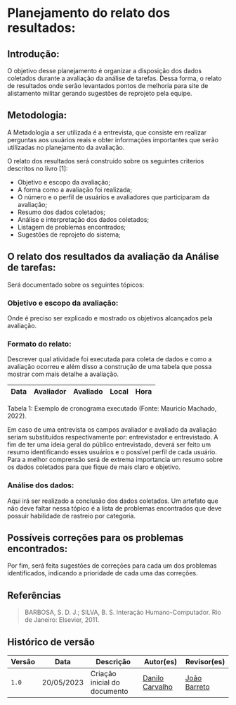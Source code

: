 # Planejamento do relato dos resultados:
## Introdução:
O objetivo desse planejamento é organizar a disposição dos dados coletados durante a avaliação da análise de tarefas. Dessa forma, o relato de resultados onde serão levantados pontos de melhoria para site de alistamento militar gerando sugestões de reprojeto pela equipe.

## Metodologia:

A Metadologia a ser utilizada é a entrevista, que consiste em realizar perguntas aos usuários reais e obter informações importantes que serão utilizadas no planejamento da avaliação.

O relato dos resultados será construido sobre os seguintes criterios descritos no livro [1]:

- Objetivo e escopo da avaliação;
- A forma como a avaliação foi realizada;
- O número e o perfil de usuários e avaliadores que participaram da avaliação;
- Resumo dos dados coletados;
- Análise e interpretação dos dados coletados;
- Listagem de problemas encontrados;
- Sugestões de reprojeto do sistema;

## O relato dos resultados da avaliação da Análise de tarefas:
Será documentado sobre os seguintes tópicos:

### Objetivo e escopo da avaliação:
Onde é preciso ser explicado e mostrado os objetivos alcançados pela avaliação.

### Formato do relato:
Descrever qual atividade foi executada para coleta de dados e como a avaliação ocorreu e além disso a construção de uma tabela que possa mostrar com mais detalhe a avaliação.

| Data | Avaliador | Avaliado | Local | Hora |
| --- | --- | --- | --- | --- |

Tabela 1: Exemplo de cronograma executado (Fonte: Mauricio Machado, 2022).

Em caso de uma entrevista os campos avaliador e avaliado da avaliação seriam substituídos respectivamente por: entrevistador e entrevistado.
A fim de ter uma ideia geral do público entrevistado, deverá ser feito um resumo identificando esses usuários e o possível perfil de cada usuário.
Para a melhor comprensão será de extrema importancia um resumo sobre os dados coletados para que fique de mais claro e objetivo.

### Análise dos dados:
Aqui irá ser realizado a conclusão dos dados coletados. Um artefato que não deve faltar nessa tópico é a lista de problemas encontrados que deve possuir habilidade de rastreio por categoria.

## Possíveis correções para os problemas encontrados:
Por fim, será feita sugestões de correções para cada um dos problemas identificados, indicando a prioridade de cada uma das correções.

## Referências 
>BARBOSA, S. D. J.; SILVA, B. S. Interação Humano-Computador. Rio de Janeiro: Elsevier, 2011.

## Histórico de versão
| Versão | Data | Descrição | Autor(es) | Revisor(es) |
| --- | --- | --- | --- | --- |
|  `1.0`   | 20/05/2023 | Criação inicial do documento | [Danilo Carvalho](https://github.com/Danilo-Carvalho-Antunes) | [João Barreto](https://github.com/JoaoBarreto03) |
